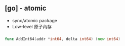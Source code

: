 ## [go] - atomic
* sync/atomic package
* Low-level 原子內存

###

```go
func AddInt64(addr *int64, delta int64) (new int64)
```
